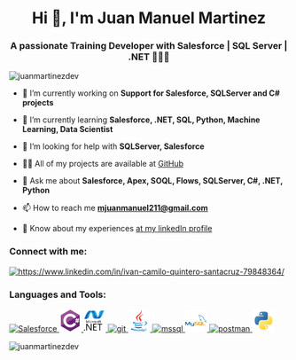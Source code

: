 <h1 align="center">Hi 👋, I'm Juan Manuel Martinez</h1>
<h3 align="center">A passionate Training Developer with Salesforce | SQL Server | .NET 👨🏽‍💻 </h3>

<p align="left"> <img src="https://komarev.com/ghpvc/?username=juanmartinezdev&label=Profile%20views&color=0e75b6&style=flat" alt="juanmartinezdev" /> </p>

- 🔭 I’m currently working on **Support for Salesforce, SQLServer and C# projects**

- 🌱 I’m currently learning **Salesforce, .NET, SQL, Python, Machine Learning, Data Scientist**

- 🤝 I’m looking for help with **SQLServer, Salesforce**

- 👨‍💻 All of my projects are available at [GitHub](https://github.com/juanmartinezdev?tab=repositories)

- 💬 Ask me about **Salesforce, Apex, SOQL, Flows, SQLServer, C#, .NET, Python**

- 📫 How to reach me **mjuanmanuel211@gmail.com**

- 📄 Know about my experiences [at my linkedIn profile](https://www.linkedin.com/in/juanmartdev/)

<h3 align="left">Connect with me:</h3>
<p align="left">
<a href="https://www.linkedin.com/in/juanmartdev/" target="blank"><img align="center" src="https://raw.githubusercontent.com/rahuldkjain/github-profile-readme-generator/master/src/images/icons/Social/linked-in-alt.svg" alt="https://www.linkedin.com/in/ivan-camilo-quintero-santacruz-79848364/" height="30" width="40" /></a>
</p>

<h3 align="left">Languages and Tools:</h3>
<p align="left"> <a href="https://www.salesforce.com/mx/?ir=1" target="_blank" rel="noreferrer"> <img src="https://upload.wikimedia.org/wikipedia/commons/thumb/f/f9/Salesforce.com_logo.svg/512px-Salesforce.com_logo.svg.png?20210504050649" alt="Salesforce" width="60" height="40"/> </a><a href="https://www.w3schools.com/cs/" target="_blank" rel="noreferrer"> <img src="https://raw.githubusercontent.com/devicons/devicon/master/icons/csharp/csharp-original.svg" alt="csharp" width="40" height="40"/> </a> <a href="https://dotnet.microsoft.com/" target="_blank" rel="noreferrer"> <img src="https://raw.githubusercontent.com/devicons/devicon/master/icons/dot-net/dot-net-original-wordmark.svg" alt="dotnet" width="40" height="40"/> </a> <a href="https://git-scm.com/" target="_blank" rel="noreferrer"> <img src="https://www.vectorlogo.zone/logos/git-scm/git-scm-icon.svg" alt="git" width="40" height="40"/> </a> <a href="https://www.java.com" target="_blank" rel="noreferrer"> <img src="https://raw.githubusercontent.com/devicons/devicon/master/icons/java/java-original.svg" alt="java" width="40" height="40"/> </a> <a href="https://www.microsoft.com/en-us/sql-server" target="_blank" rel="noreferrer"> <img src="https://www.svgrepo.com/show/303229/microsoft-sql-server-logo.svg" alt="mssql" width="40" height="40"/> </a> <a href="https://www.mysql.com/" target="_blank" rel="noreferrer"> <img src="https://raw.githubusercontent.com/devicons/devicon/master/icons/mysql/mysql-original-wordmark.svg" alt="mysql" width="40" height="40"/> </a> <a href="https://postman.com" target="_blank" rel="noreferrer"> <img src="https://www.vectorlogo.zone/logos/getpostman/getpostman-icon.svg" alt="postman" width="40" height="40"/> </a> <a href="https://www.python.org" target="_blank" rel="noreferrer"> <img src="https://raw.githubusercontent.com/devicons/devicon/master/icons/python/python-original.svg" alt="python" width="40" height="40"/> </a> </p>

<p><img align="center" src="https://github-readme-stats.vercel.app/api/top-langs?username=juanmartinezdev&show_icons=true&locale=en&layout=compact" alt="juanmartinezdev" /></p>



